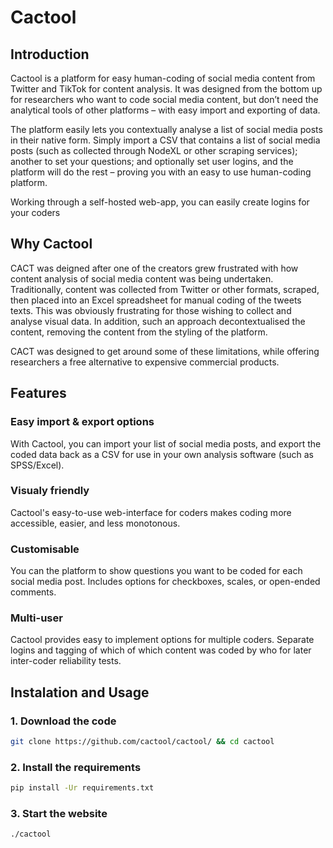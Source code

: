 # Cactool
## Introduction
Cactool is a platform for easy human-coding of social media content from Twitter and TikTok for content analysis. It was designed from the bottom up for researchers who want to code social media content, but don’t need the analytical tools of other platforms – with easy import and exporting of data.

The platform easily lets you contextually analyse a list of social media posts in their native form. Simply import a CSV that contains a list of social media posts (such as collected through NodeXL or other scraping services); another to set your questions; and optionally set user logins, and the platform will do the rest – proving you with an easy to use human-coding platform.

Working through a self-hosted web-app, you can easily create logins for your coders

## Why Cactool

CACT was deigned after one of the creators grew frustrated with how content analysis of social media content was being undertaken. Traditionally, content was collected from Twitter or other formats, scraped, then placed into an Excel spreadsheet for manual coding of the tweets texts. This was obviously frustrating for those wishing to collect and analyse visual data. In addition, such an approach decontextualised the content, removing the content from the styling of the platform.

CACT was designed to get around some of these limitations, while offering researchers a free alternative to expensive commercial products.

## Features
### Easy import & export options
With Cactool, you can import your list of social media posts, and export the coded data back as a CSV for use in your own analysis software (such as SPSS/Excel).

### Visualy friendly
Cactool's easy-to-use web-interface for coders makes coding more accessible, easier, and less monotonous.

### Customisable
You can the platform to show questions you want to be coded for each social media post. Includes options for checkboxes, scales, or open-ended comments. 

### Multi-user
Cactool provides easy to implement options for multiple coders. Separate logins and tagging of which of which content was coded by who for later inter-coder reliability tests. 
## Instalation and Usage
### 1. Download the code
```bash
git clone https://github.com/cactool/cactool/ && cd cactool
```
### 2. Install the requirements
```bash
pip install -Ur requirements.txt
```
### 3. Start the website
```bash
./cactool
```
